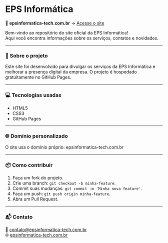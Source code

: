 # EPS Informática

🚀 **epsinformatica-tech.com.br** → [Acesse o site](https://epsinformatica-tech.com.br)

Bem-vindo ao repositório do site oficial da EPS Informática!  
Aqui você encontra informações sobre os serviços, contatos e novidades.

---

### 📄 Sobre o projeto

Este site foi desenvolvido para divulgar os serviços da EPS Informática e melhorar a presença digital da empresa. O projeto é hospedado gratuitamente no GitHub Pages.

---

### 💻 Tecnologias usadas

- HTML5
- CSS3
- GitHub Pages

---

### 🌐 Domínio personalizado

O site usa o domínio próprio:
epsinformatica-tech.com.br

---

### 📦 Como contribuir

1. Faça um fork do projeto.
2. Crie uma branch: `git checkout -b minha-feature`.
3. Commit suas mudanças: `git commit -m 'Minha nova feature'`.
4. Faça um push: `git push origin minha-feature`.
5. Abra um Pull Request.

---

### 📬 Contato

📧 contato@epsinformatica-tech.com.br  
🌐 [epsinformatica-tech.com.br](https://epsinformatica-tech.com.br)
